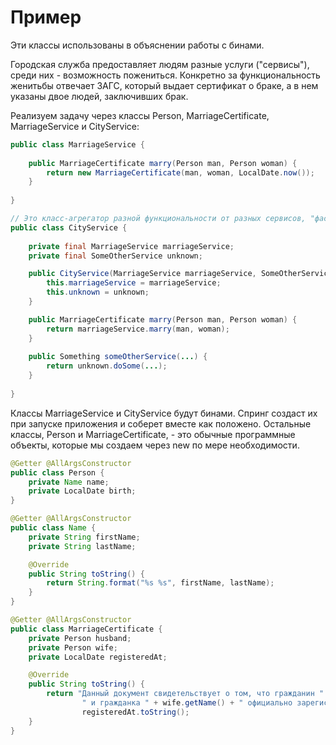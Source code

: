 # Пример

Эти классы использованы в объяснении работы с бинами.

Городская служба предоставляет людям разные услуги ("сервисы"), среди них - возможность пожениться. Конкретно за функциональность женитьбы отвечает ЗАГС, который выдает сертификат о браке, а в нем указаны двое людей, заключивших брак.

Реализуем задачу через классы Person, MarriageCertificate, MarriageService и CityService:

```java
public class MarriageService {
    
    public MarriageCertificate marry(Person man, Person woman) {
        return new MarriageCertificate(man, woman, LocalDate.now());
    }
    
}
```

```java
// Это класс-агрегатор разной функциональности от разных сервисов, "фасад"
public class CityService {
    
    private final MarriageService marriageService;
    private final SomeOtherService unknown;

    public CityService(MarriageService marriageService, SomeOtherService unknown) {
        this.marriageService = marriageService;
        this.unknown = unknown;
    }

    public MarriageCertificate marry(Person man, Person woman) {
        return marriageService.marry(man, woman);
    }
    
    public Something someOtherService(...) {
        return unknown.doSome(...);
    }
    
}
```

Классы MarriageService и CityService будут бинами. Спринг создаст их при запуске приложения и соберет вместе как положено. Остальные классы, Person и MarriageCertificate, - это обычные программные объекты, которые мы создаем через new по мере необходимости.

```java
@Getter @AllArgsConstructor
public class Person {
    private Name name;
    private LocalDate birth;
}
```

```java
@Getter @AllArgsConstructor
public class Name {
    private String firstName;
    private String lastName;

    @Override
    public String toString() {
        return String.format("%s %s", firstName, lastName);
    }
}
```

```java
@Getter @AllArgsConstructor
public class MarriageCertificate {
    private Person husband;
    private Person wife;
    private LocalDate registeredAt;

    @Override
    public String toString() {
        return "Данный документ свидетельствует о том, что гражданин " + husband.getName() +
                " и гражданка " + wife.getName() + " официально зарегистрировали свой брак " +
                registeredAt.toString();
    }
}

```

